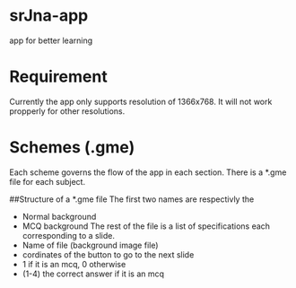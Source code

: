 # srJna-app
app for better learning
# Requirement
Currently the app only supports resolution of 1366x768.
It will not work propperly for other resolutions.
# Schemes (.gme)
Each scheme governs the flow of the app in each section.
There is a *.gme file for each subject.

##Structure of a *.gme file
The first two names are respectivly the
* Normal background
* MCQ background
The rest of the file is a list of specifications each corresponding to a slide.
* Name of file (background image file)
* cordinates of the button to go to the next slide
* 1 if it is an mcq, 0 otherwise
* (1-4) the correct answer if it is an mcq

